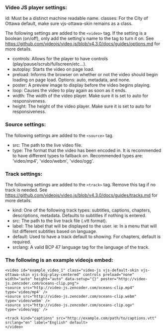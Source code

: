 ### Video JS player settings:

id: Must be a distinct machine readable name.
classes: For the City of Ottawa default, make sure vjs-ottawa-skin remains as a class.

The following settings are added to the `<video>` tag. If the setting is a boolean (on/off),
only add the setting's name to the tag to turn it on.
See https://github.com/videojs/video.js/blob/v4.3.0/docs/guides/options.md for more details.

* controls: Allows for the player to have controls (play/pause/scrub/fullscreen/etc...).
* autoplay: Starts the video on page load.
* preload:  Informs the browser on whether or not the video should begin loading on page load. Options: auto, metadata, and none.
* poster:   A preview image to display before the video begins playing.
* loop:     Causes the video to play again as soon as it ends.
* width:    The width of the video player. Make sure it is set to auto for responsiveness.
* height:   The height of the video player. Make sure it is set to auto for responsiveness.

### Source settings:

The following settings are added to the `<source>` tag.

* src:      The path to the live video file.
* type:     The format that the video has been encoded in. It is recommended to have different types to fallback on.
            Recommended types are: 'video/mp4', 'video/webm', 'video/ogg'.

### Track settings:

The following settings are added to the `<track>` tag.
Remove this tag if no track is needed.
See https://github.com/videojs/video.js/blob/v4.3.0/docs/guides/tracks.md for more details.

* kind:     One of the following track types: subtitles, captions, chapters, descriptions, metadata. Defaults to subtitles if nothing is entered.
* src:      The path to the live track file (.vtt format).
* label:    The label that will be displayed to the user. ie: In a menu that will list different subtitles based on language.
* default:  Used to have a track default to showing. For chapters, default is required.
* srclang:  A valid BCP 47 language tag for the language of the track.

### The following is an example videojs embed:

    <video id="example_video_1" class="video-js vjs-default-skin vjs-ottawa-skin vjs-big-play-centered" controls preload="none" width="auto" height="auto" data-setup="{}" poster="http://video-js.zencoder.com/oceans-clip.png">
    <source src="http://video-js.zencoder.com/oceans-clip.mp4" type='video/mp4' />
    <source src="http://video-js.zencoder.com/oceans-clip.webm" type='video/webm' />
    <source src="http://video-js.zencoder.com/oceans-clip.ogv" type='video/ogg' />

    <track kind="captions" src="http://example.com/path/to/captions.vtt" srclang="en" label="English" default>
    </video>